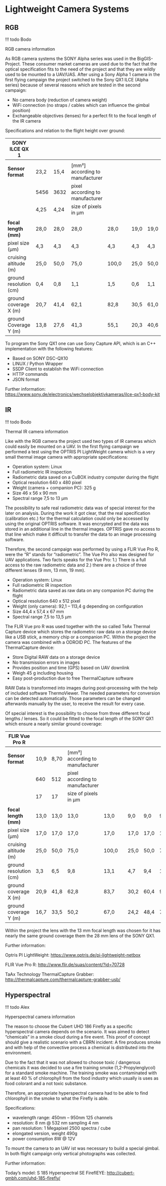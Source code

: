 # Lightweight Camera Systems

## RGB

!!! todo
    Bodo

RGB camera information

As RGB camera systems the SONY Alpha series was used in the
BigGIS-Project. These consumer market cameras are used due to the fact
that the optical specification fits to the need of the project and that
they are wildly used to be mounted to a UAV/UAS. After using a Sony
Alpha 1 camera in the first flying campaign the project switched to the
Sony QX1 ILCE (Alpha series) because of several reasons which are tested
in the second campaign:

-   No camera body (reduction of camera weight)
-   WiFi connection (no straps / cables which can influence the
    gimbal position)
-   Exchangeable objectives (lenses) for a perfect fit to the focal
    length of the IR camera

Specifications and relation to the flight height over ground:

| **SONY ILCE QX 1**     |      |      |                                  |       |   |      |      |      |       |
|------------------------|------|------|----------------------------------|-------|---|------|------|------|-------|
|                        |      |      |                                  |       |   |      |      |      |       |
| **Sensor format**      | 23,2 | 15,4 | [mm²] according to manufacturer  |       |   |      |      |      |       |
|                        | 5456 | 3632 | pixel  according to manufacturer |       |   |      |      |      |       |
|                        | 4,25 | 4,24 | size of pixels in µm             |       |   |      |      |      |       |
|                        |      |      |                                  |       |   |      |      |      |       |
| **focal length (mm)**  | 28,0 | 28,0 | 28,0                             | 28,0  |   | 19,0 | 19,0 | 19,0 | 19,0  |
| pixel size (μm)        | 4,3  | 4,3  | 4,3                              | 4,3   |   | 4,3  | 4,3  | 4,3  | 4,3   |
| cruising altitude (m)  | 25,0 | 50,0 | 75,0                             | 100,0 |   | 25,0 | 50,0 | 75,0 | 100,0 |
| ground resolution (cm) | 0,4  | 0,8  | 1,1                              | 1,5   |   | 0,6  | 1,1  | 1,7  | 2,2   |
| ground coverage X (m)  | 20,7 | 41,4 | 62,1                             | 82,8  |   | 30,5 | 61,0 | 91,5 | 122,0 |
| ground Coverage  Y (m) | 13,8 | 27,6 | 41,3                             | 55,1  |   | 20,3 | 40,6 | 60,9 | 81,2  |

To program the Sony QX1 one can use Sony Capture API, which is an C++
implementation with the following features:

-   Based on SONY DSC-QX10
-   LINUX / Python Wrapper
-   SSDP Client to establish the WiFi connection
-   HTTP commands
-   JSON format

Further information:
<https://www.sony.de/electronics/wechselobjektivkameras/ilce-qx1-body-kit>


## IR

!!! todo
    Bodo



Thermal IR camera information

Like with the RGB camera the project used two types of IR cameras which
could easily be mounted on a UAV. In the first flying campaign we
performed a test using the OPTRIS PI LightWeight camera which is a very
small thermal image camera with appropriate specifications:

-   Operation system: Linux
-   Full radiometric IR inspection
-   Radiometric data saved on a CuBOX industry computer during the
    flight
-   Optical resolution 640 x 480 pixel
-   Weight (camera + companion PC): 325 g
-   Size 46 x 56 x 90 mm
-   Spectral range 7,5 to 13 µm

The possibility to safe real radiometric data was of special interest
for the later on analysis. During the work it got clear, that the real
specification (calibration etc.) for the thermal calculation could only
be accessed by using the original OPTRIS software. It was encrypted and
the data was stored in an additional line in the thermal images. OPTRIS
gave no access to that line which make it difficult to transfer the data
to an image processing software.

Therefore, the second campaign was performed by using a FLIR Vue Pro R,
were the “R” stands for “radiometric”. The Vue Pro also was designed for
UAV applications. Two facts speaks for the Vue Pro: 1.) There is a full
access to the raw radiometric data and 2.) there are a choice of three
different lenses (9 mm, 13 mm, 19 mm).

-   Operation system: Linux
-   Full radiometric IR inspection
-   Radiometric data saved as raw data on any companion PC during the
    flight
-   Optical resolution 640 x 512 pixel
-   Weight (only camera): 92,1 – 113,4 g depending on configuration
-   Size 44,4 x 57,4 x 67 mm
-   Spectral range 7,5 to 13,5 µm

The FLIR Vue pro R was used together with the so called TeAx Thermal
Capture device which stores the radiometric raw data on a storage device
like a USB stick, a memory chip or a companion PC. Within the project
the camera was combined with a ODROID PC. The features of the
ThermalCapture device:

-   Store Digital RAW data on a storage device
-   No transmission errors in images
-   Provides position and time (GPS) based on UAV downlink
-   Weigh 45 g including housing
-   Easy post-production due to free ThermalCapture software

RAW Data is transformed into images during post-processing with the help
of included software ThermoViewer. The needed parameters for conversion
can be detected automatically. Those parameters can be changed
afterwards manually by the user, to receive the result for every case.

Of special interest is the possibility to choose from three different
focal lengths / lenses. So it could be fitted to the focal length of the
SONY QX1 which ensure a nearly similar ground coverage:

| **FLIR Vue Pro R**     |      |      |                                  |       |   |      |      |      |       |
|------------------------|------|------|----------------------------------|-------|---|------|------|------|-------|
|                        |      |      |                                  |       |   |      |      |      |       |
| **Sensor format**      | 10,9 | 8,70 | [mm²] according to manufacturer  |       |   |      |      |      |       |
|                        | 640  | 512  | pixel  according to manufacturer |       |   |      |      |      |       |
|                        | 17   | 17   | size of pixels in µm             |       |   |      |      |      |       |
|                        |      |      |                                  |       |   |      |      |      |       |
| **focal length (mm)**  | 13,0 | 13,0 | 13,0                             | 13,0  |   | 9,0  | 9,0  | 9,0  | 9,0   |
| pixel size (μm)        | 17,0 | 17,0 | 17,0                             | 17,0  |   | 17,0 | 17,0 | 17,0 | 17,0  |
| cruising altitude (m)  | 25,0 | 50,0 | 75,0                             | 100,0 |   | 25,0 | 50,0 | 75,0 | 100,0 |
| ground resolution (cm) | 3,3  | 6,5  | 9,8                              | 13,1  |   | 4,7  | 9,4  | 14,2 | 18,9  |
| ground coverage X (m)  | 20,9 | 41,8 | 62,8                             | 83,7  |   | 30,2 | 60,4 | 90,7 | 120,9 |
| ground coverage  Y (m) | 16,7 | 33,5 | 50,2                             | 67,0  |   | 24,2 | 48,4 | 72,5 | 96,7  |

Within the project the lens with the 13 mm focal length was chosen for
it has nearly the same ground coverage them the 28 mm lens of the SONY
QX1.

Further information:

Optris PI LightWeight: <https://www.optris.de/pi-lightweight-netbox>

FLIR Vue Pro R: <http://www.flir.de/suas/content/?id=70728>

TaAx Technology ThermalCapture Grabber:
<http://thermalcapture.com/thermalcapture-grabber-usb/>

## Hyperspectral

!!! todo
    Alex

Hyperspectral camera information

The reason to choose the Cubert UHD 186 Firefly as a specific
hyperspectral camera depends on the scenario. It was aimed to detect
“chemicals” in a smoke cloud during a fire event. This proof of concept
should give a realistic scenario with a CBRN incident: A fire produces
smoke and with help of the convective process a chemical is distributed
into the environment.

Due to the fact that it was not allowed to choose toxic / dangerous
chemicals it was decided to use a fire training smoke
(1,2-Propylenglycol) for a standard smoke machine. The training smoke
was contaminated with at least 40 % of chlorophyll from the food industry
which usually is uses as food colorant and a not toxic substance.

Therefore, an appropriate hyperspectral camera had to be able to find
chlorophyll in the smoke to what the Firefly is able.

Specifications:

-   wavelength range: 450nm – 950nm 125 channels
-   resolution: 8 nm @ 532 nm sampling 4 nm
-   pan resolution: 1 Megapixel 2500 spectra / cube
-   elongated version, weight 490g
-   power consumption 8W @ 12V

To mount the camera to an UAV ist was necessary to build a special
gimbal. In both flight campaign only vertical photographs was
collected.

Further information:

Today’s model: S 185 Hyperspectral SE FireflEYE:
<http://cubert-gmbh.com/uhd-185-firefly/>